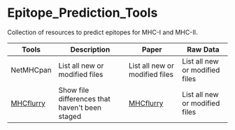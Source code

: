 # Epitope_Prediction_Tools
Collection of resources to predict epitopes for MHC-I and MHC-II.


| Tools | Description | Paper | Raw Data |
| --- | --- |--- |--- |
| NetMHCpan | List all new or modified files |List all new or modified files |List all new or modified files |
| [MHCflurry](https://github.com/openvax/mhcflurry)  | Show file differences that haven't been staged |[MHCflurry](https://www.sciencedirect.com/science/article/pii/S2405471220302398) |List all new or modified files |
